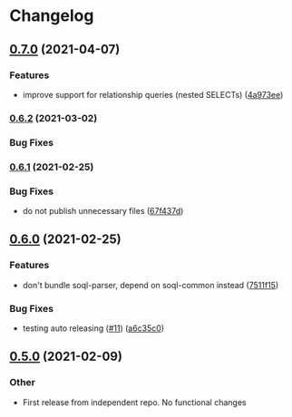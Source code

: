 # Changelog

## [0.7.0](https://www.github.com/forcedotcom/soql-language-server/compare/v0.6.2...v0.7.0) (2021-04-07)


### Features

* improve support for relationship queries (nested SELECTs) ([4a973ee](https://www.github.com/forcedotcom/soql-language-server/commit/4a973ee3c9274c6acf647726cad5c829839fde8c))

### [0.6.2](https://www.github.com/forcedotcom/soql-language-server/compare/v0.6.1...v0.6.2) (2021-03-02)


### Bug Fixes


### [0.6.1](https://www.github.com/forcedotcom/soql-language-server/compare/v0.6.0...v0.6.1) (2021-02-25)


### Bug Fixes

* do not publish unnecessary files ([67f437d](https://www.github.com/forcedotcom/soql-language-server/commit/67f437dfead568fe23ea6095a0a775ce2d8fe531))

## [0.6.0](https://www.github.com/forcedotcom/soql-language-server/compare/v0.5.0...v0.6.0) (2021-02-25)


### Features

* don't bundle soql-parser, depend on soql-common instead ([7511f15](https://www.github.com/forcedotcom/soql-language-server/commit/7511f15e12f924884a7b0fa22ce36440db715f6b))


### Bug Fixes

* testing auto releasing ([#11](https://www.github.com/forcedotcom/soql-language-server/issues/11)) ([a6c35c0](https://www.github.com/forcedotcom/soql-language-server/commit/a6c35c042b8bc2a1783fa8f98ec6642049e14619))

## [0.5.0](https://www.github.com/forcedotcom/soql-language-server/compare/v0.3.4...v0.5.0) (2021-02-09)


### Other

* First release from independent repo. No functional changes

